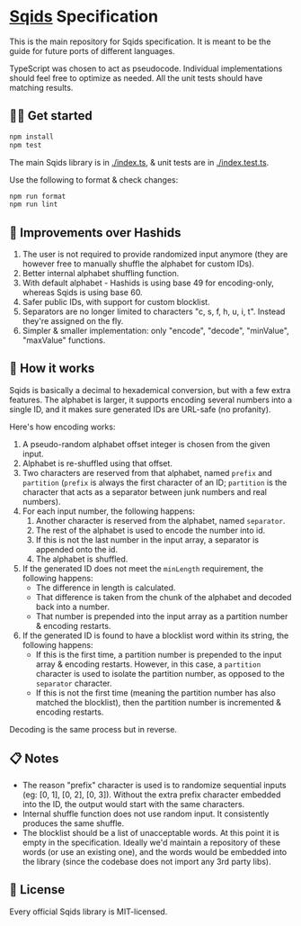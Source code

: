 # [Sqids](https://sqids.org) Specification

This is the main repository for Sqids specification. It is meant to be the guide for future ports of different languages.

TypeScript was chosen to act as pseudocode. Individual implementations should feel free to optimize as needed. All the unit tests should have matching results.

## 👩‍💻 Get started

```bash
npm install
npm test
```

The main Sqids library is in [./index.ts](index.ts), & unit tests are in [./index.test.ts](index.test.ts).

Use the following to format & check changes:

```bash
npm run format
npm run lint
```

## 🚧 Improvements over Hashids

1. The user is not required to provide randomized input anymore (they are however free to manually shuffle the alphabet for custom IDs).
1. Better internal alphabet shuffling function.
1. With default alphabet - Hashids is using base 49 for encoding-only, whereas Sqids is using base 60.
1. Safer public IDs, with support for custom blocklist.
1. Separators are no longer limited to characters "c, s, f, h, u, i, t". Instead they're assigned on the fly.
1. Simpler & smaller implementation: only "encode", "decode", "minValue", "maxValue" functions.

## 🔬 How it works

Sqids is basically a decimal to hexademical conversion, but with a few extra features. The alphabet is larger, it supports encoding several numbers into a single ID, and it makes sure generated IDs are URL-safe (no profanity).

Here's how encoding works:

1. A pseudo-random alphabet offset integer is chosen from the given input.
1. Alphabet is re-shuffled using that offset.
1. Two characters are reserved from that alphabet, named `prefix` and `partition` (`prefix` is always the first character of an ID; `partition` is the character that acts as a separator between junk numbers and real numbers).
1. For each input number, the following happens:
   1. Another character is reserved from the alphabet, named `separator`.
   1. The rest of the alphabet is used to encode the number into id.
   1. If this is not the last number in the input array, a separator is appended onto the id.
   1. The alphabet is shuffled.
1. If the generated ID does not meet the `minLength` requirement, the following happens:
   - The difference in length is calculated.
   - That difference is taken from the chunk of the alphabet and decoded back into a number.
   - That number is prepended into the input array as a partition number & encoding restarts.
1. If the generated ID is found to have a blocklist word within its string, the following happens:
   - If this is the first time, a partition number is prepended to the input array & encoding restarts. However, in this case, a `partition` character is used to isolate the partition number, as opposed to the `separator` character.
   - If this is not the first time (meaning the partition number has also matched the blocklist), then the partition number is incremented & encoding restarts.

Decoding is the same process but in reverse.

## 📋 Notes

- The reason "prefix" character is used is to randomize sequential inputs (eg: [0, 1], [0, 2], [0, 3]). Without the extra prefix character embedded into the ID, the output would start with the same characters.
- Internal shuffle function does not use random input. It consistently produces the same shuffle.
- The blocklist should be a list of unacceptable words. At this point it is empty in the specification. Ideally we'd maintain a repository of these words (or use an existing one), and the words would be embedded into the library (since the codebase does not import any 3rd party libs).

## 🍻 License

Every official Sqids library is MIT-licensed.
